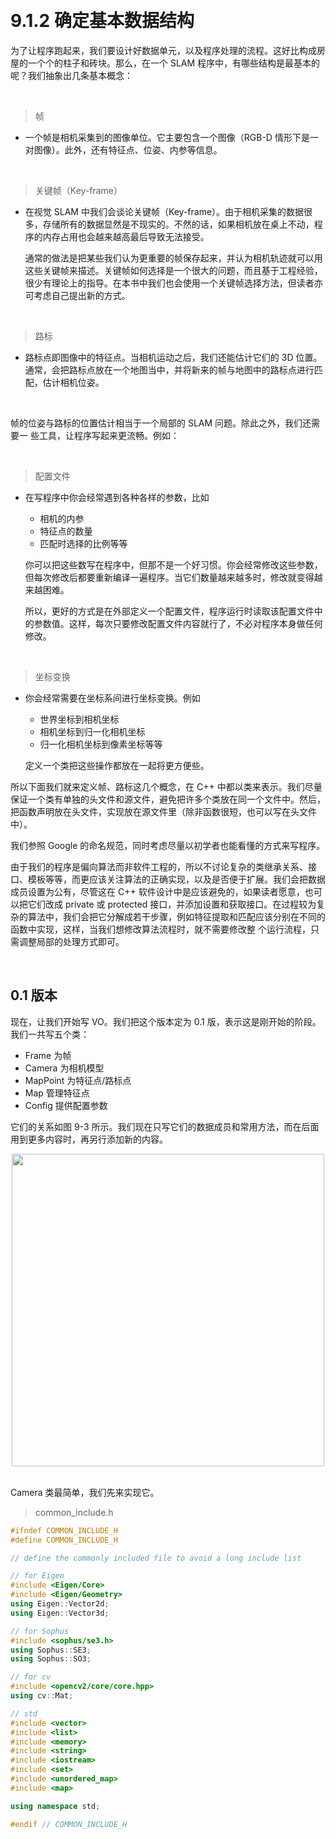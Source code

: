 &emsp;
# 9.1.2 确定基本数据结构
为了让程序跑起来，我们要设计好数据单元，以及程序处理的流程。这好比构成房屋的一个个的柱子和砖块。那么，在一个 SLAM 程序中，有哪些结构是最基本的呢？我们抽象出几条基本概念：

&emsp;
>帧
- 一个帧是相机采集到的图像单位。它主要包含一个图像（RGB-D 情形下是一对图像）。此外，还有特征点、位姿、内参等信息。

&emsp;
>关键帧（Key-frame）
- 在视觉 SLAM 中我们会谈论关键帧（Key-frame）。由于相机采集的数据很多，存储所有的数据显然是不现实的。不然的话，如果相机放在桌上不动，程序的内存占用也会越来越高最后导致无法接受。

    通常的做法是把某些我们认为更重要的帧保存起来，并认为相机轨迹就可以用这些关键帧来描述。关键帧如何选择是一个很大的问题，而且基于工程经验，很少有理论上的指导。在本书中我们也会使用一个关键帧选择方法，但读者亦可考虑自己提出新的方式。

&emsp;
>路标
- 路标点即图像中的特征点。当相机运动之后，我们还能估计它们的 3D 位置。通常，会把路标点放在一个地图当中，并将新来的帧与地图中的路标点进行匹配，估计相机位姿。

&emsp;

帧的位姿与路标的位置估计相当于一个局部的 SLAM 问题。除此之外，我们还需要一
些工具，让程序写起来更流畅。例如：

&emsp;
>配置文件
- 在写程序中你会经常遇到各种各样的参数，比如
    - 相机的内参
    - 特征点的数量
    - 匹配时选择的比例等等
    
    你可以把这些数写在程序中，但那不是一个好习惯。你会经常修改这些参数，但每次修改后都要重新编译一遍程序。当它们数量越来越多时，修改就变得越来越困难。
    
    所以，更好的方式是在外部定义一个配置文件，程序运行时读取该配置文件中的参数值。这样，每次只要修改配置文件内容就行了，不必对程序本身做任何修改。

&emsp;
>坐标变换
- 你会经常需要在坐标系间进行坐标变换。例如
    - 世界坐标到相机坐标
    - 相机坐标到归一化相机坐标
    - 归一化相机坐标到像素坐标等等
    
    定义一个类把这些操作都放在一起将更方便些。


所以下面我们就来定义帧、路标这几个概念，在 C++ 中都以类来表示。我们尽量保证一个类有单独的头文件和源文件，避免把许多个类放在同一个文件中。然后，把函数声明放在头文件，实现放在源文件里（除非函数很短，也可以写在头文件中）。

我们参照 Google 的命名规范，同时考虑尽量以初学者也能看懂的方式来写程序。

由于我们的程序是偏向算法而非软件工程的，所以不讨论复杂的类继承关系、接口、模板等等，而更应该关注算法的正确实现，以及是否便于扩展。我们会把数据成员设置为公有，尽管这在 C++ 软件设计中是应该避免的，如果读者愿意，也可以把它们改成 private 或 protected 接口，并添加设置和获取接口。在过程较为复杂的算法中，我们会把它分解成若干步骤，例如特征提取和匹配应该分别在不同的函数中实现，这样，当我们想修改算法流程时，就不需要修改整
个运行流程，只需调整局部的处理方式即可。

&emsp;
## 0.1 版本
现在，让我们开始写 VO。我们把这个版本定为 0.1 版，表示这是刚开始的阶段。我们一共写五个类：
- Frame 为帧
- Camera 为相机模型
- MapPoint 为特征点/路标点
- Map 管理特征点
- Config 提供配置参数


它们的关系如图 9-3 所示。我们现在只写它们的数据成员和常用方法，而在后面用到更多内容时，再另行添加新的内容。

<div align="center">
    <image src="./imgs/9.1.2-2.png" width = 500>
</div>
&emsp;

Camera 类最简单，我们先来实现它。

>common_include.h
```c++
#ifndef COMMON_INCLUDE_H
#define COMMON_INCLUDE_H

// define the commonly included file to avoid a long include list

// for Eigen
#include <Eigen/Core>
#include <Eigen/Geometry>
using Eigen::Vector2d;
using Eigen::Vector3d;

// for Sophus
#include <sophus/se3.h>
using Sophus::SE3;
using Sophus::SO3;

// for cv
#include <opencv2/core/core.hpp>
using cv::Mat;

// std 
#include <vector>
#include <list>
#include <memory>
#include <string>
#include <iostream>
#include <set>
#include <unordered_map>
#include <map>

using namespace std;

#endif // COMMON_INCLUDE_H
```